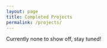```yaml
---
layout: page
title: Completed Projects
permalink: /projects/
---
```


Currently none to show off, stay tuned!